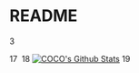 # README​
3
<!--
4
**Loyalsoldier/Loyalsoldier** is a ✨ _special_ ✨ repository because its `README.md` (this file) appears on your GitHub profile.
5
​
6
Here are some ideas to get you started:
7
​
8
- 🔭 I’m currently working on ...
9
- 🌱 I’m currently learning ...
10
- 👯 I’m looking to collaborate on ...
11
- 🤔 I’m looking for help with ...
12
- 💬 Ask me about ...
13
- 📫 How to reach me: ...
14
- 😄 Pronouns: ...
15
- ⚡ Fun fact: ...
16
-->
17
​
18
[![COCO's Github Stats](https://github-readme-stats.vercel.app/api?username=cocosgames&count_private=true&show_icons=true&theme=vue)](https://github.com/anuraghazra/github-readme-stats)
19
​
